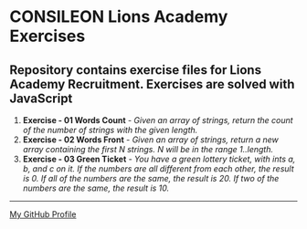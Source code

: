# CONSILEON Lions Academy Exercises

## Repository contains exercise files for Lions Academy Recruitment. Exercises are solved with __JavaScript__

1.  __Exercise - 01 Words Count__ - _Given an array of strings, return the count of the number of strings with the given length._
2.  __Exercise - 02 Words Front__ - _Given an array of strings, return a new array containing the first N strings. N will be in the range 1..length._
3.  __Exercise - 03 Green Ticket__ - _You have a green lottery ticket, with ints a, b, and c on it. If the numbers are all different from each other, the result is 0. If all of the numbers are the same, the result is 20. If two of the numbers are the same, the result is 10._

---
[My GitHub Profile](https://github.com/skwirowski "Paweł Skwirowski GitHub")


